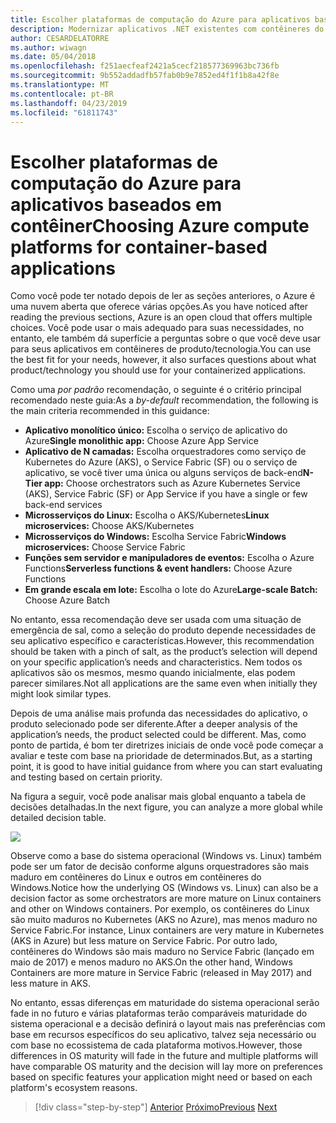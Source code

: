```yaml
---
title: Escolher plataformas de computação do Azure para aplicativos baseados em contêiner
description: Modernizar aplicativos .NET existentes com contêineres do Windows e de nuvem do Azure | Escolhendo plataformas de computação do Azure para aplicativos baseados em contêiner
author: CESARDELATORRE
ms.author: wiwagn
ms.date: 05/04/2018
ms.openlocfilehash: f251aecfeaf2421a5cecf218577369963bc736fb
ms.sourcegitcommit: 9b552addadfb57fab0b9e7852ed4f1f1b8a42f8e
ms.translationtype: MT
ms.contentlocale: pt-BR
ms.lasthandoff: 04/23/2019
ms.locfileid: "61811743"
---
```

# <a name="choosing-azure-compute-platforms-for-container-based-applications"></a><span data-ttu-id="968f9-103">Escolher plataformas de computação do Azure para aplicativos baseados em contêiner</span><span class="sxs-lookup"><span data-stu-id="968f9-103">Choosing Azure compute platforms for container-based applications</span></span>

<span data-ttu-id="968f9-104">Como você pode ter notado depois de ler as seções anteriores, o Azure é uma nuvem aberta que oferece várias opções.</span><span class="sxs-lookup"><span data-stu-id="968f9-104">As you have noticed after reading the previous sections, Azure is an open cloud that offers multiple choices.</span></span> <span data-ttu-id="968f9-105">Você pode usar o mais adequado para suas necessidades, no entanto, ele também dá superfície a perguntas sobre o que você deve usar para seus aplicativos em contêineres de produto/tecnologia.</span><span class="sxs-lookup"><span data-stu-id="968f9-105">You can use the best fit for your needs, however, it also surfaces questions about what product/technology you should use for your containerized applications.</span></span>

<span data-ttu-id="968f9-106">Como uma *por padrão* recomendação, o seguinte é o critério principal recomendado neste guia:</span><span class="sxs-lookup"><span data-stu-id="968f9-106">As a *by-default* recommendation, the following is the main criteria recommended in this guidance:</span></span>

- <span data-ttu-id="968f9-107">**Aplicativo monolítico único:** Escolha o serviço de aplicativo do Azure</span><span class="sxs-lookup"><span data-stu-id="968f9-107">**Single monolithic app:** Choose Azure App Service</span></span>
- <span data-ttu-id="968f9-108">**Aplicativo de N camadas:** Escolha orquestradores como serviço de Kubernetes do Azure (AKS), o Service Fabric (SF) ou o serviço de aplicativo, se você tiver uma única ou alguns serviços de back-end</span><span class="sxs-lookup"><span data-stu-id="968f9-108">**N-Tier app:** Choose orchestrators such as Azure Kubernetes Service (AKS), Service Fabric (SF) or App Service if you have a single or few back-end services</span></span>
- <span data-ttu-id="968f9-109">**Microsserviços do Linux:** Escolha o AKS/Kubernetes</span><span class="sxs-lookup"><span data-stu-id="968f9-109">**Linux microservices:** Choose AKS/Kubernetes</span></span>
- <span data-ttu-id="968f9-110">**Microsserviços do Windows:** Escolha Service Fabric</span><span class="sxs-lookup"><span data-stu-id="968f9-110">**Windows microservices:** Choose Service Fabric</span></span>
- <span data-ttu-id="968f9-111">**Funções sem servidor e manipuladores de eventos:** Escolha o Azure Functions</span><span class="sxs-lookup"><span data-stu-id="968f9-111">**Serverless functions & event handlers:** Choose Azure Functions</span></span>
- <span data-ttu-id="968f9-112">**Em grande escala em lote:** Escolha o lote do Azure</span><span class="sxs-lookup"><span data-stu-id="968f9-112">**Large-scale Batch:** Choose Azure Batch</span></span>

<span data-ttu-id="968f9-113">No entanto, essa recomendação deve ser usada com uma situação de emergência de sal, como a seleção do produto depende necessidades de seu aplicativo específico e características.</span><span class="sxs-lookup"><span data-stu-id="968f9-113">However, this recommendation should be taken with a pinch of salt, as the product’s selection will depend on your specific application’s needs and characteristics.</span></span> <span data-ttu-id="968f9-114">Nem todos os aplicativos são os mesmos, mesmo quando inicialmente, elas podem parecer similares.</span><span class="sxs-lookup"><span data-stu-id="968f9-114">Not all applications are the same even when initially they might look similar types.</span></span>

<span data-ttu-id="968f9-115">Depois de uma análise mais profunda das necessidades do aplicativo, o produto selecionado pode ser diferente.</span><span class="sxs-lookup"><span data-stu-id="968f9-115">After a deeper analysis of the application’s needs, the product selected could be different.</span></span> <span data-ttu-id="968f9-116">Mas, como ponto de partida, é bom ter diretrizes iniciais de onde você pode começar a avaliar e teste com base na prioridade de determinados.</span><span class="sxs-lookup"><span data-stu-id="968f9-116">But, as a starting point, it is good to have initial guidance from where you can start evaluating and testing based on certain priority.</span></span>

<span data-ttu-id="968f9-117">Na figura a seguir, você pode analisar mais global enquanto a tabela de decisões detalhadas.</span><span class="sxs-lookup"><span data-stu-id="968f9-117">In the next figure, you can analyze a more global while detailed decision table.</span></span>

![](./media/image8.5.png)

<span data-ttu-id="968f9-118">Observe como a base do sistema operacional (Windows vs. Linux) também pode ser um fator de decisão conforme alguns orquestradores são mais maduro em contêineres do Linux e outros em contêineres do Windows.</span><span class="sxs-lookup"><span data-stu-id="968f9-118">Notice how the underlying OS (Windows vs. Linux) can also be a decision factor as some orchestrators are more mature on Linux containers and other on Windows containers.</span></span> <span data-ttu-id="968f9-119">Por exemplo, os contêineres do Linux são muito maduros no Kubernetes (AKS no Azure), mas menos maduro no Service Fabric.</span><span class="sxs-lookup"><span data-stu-id="968f9-119">For instance, Linux containers are very mature in Kubernetes (AKS in Azure) but less mature on Service Fabric.</span></span> <span data-ttu-id="968f9-120">Por outro lado, contêineres do Windows são mais maduro no Service Fabric (lançado em maio de 2017) e menos maduro no AKS.</span><span class="sxs-lookup"><span data-stu-id="968f9-120">On the other hand, Windows Containers are more mature in Service Fabric (released in May 2017) and less mature in AKS.</span></span>

<span data-ttu-id="968f9-121">No entanto, essas diferenças em maturidade do sistema operacional serão fade in no futuro e várias plataformas terão comparáveis maturidade do sistema operacional e a decisão definirá o layout mais nas preferências com base em recursos específicos do seu aplicativo, talvez seja necessário ou com base no ecossistema de cada plataforma motivos.</span><span class="sxs-lookup"><span data-stu-id="968f9-121">However, those differences in OS maturity will fade in the future and multiple platforms will have comparable OS maturity and the decision will lay more on preferences based on specific features your application might need or based on each platform's ecosystem reasons.</span></span>

> [!div class="step-by-step"]
> <span data-ttu-id="968f9-122">[Anterior](when-to-deploy-windows-containers-to-azure-container-service-kubernetes.md)
> [Próximo](build-resilient-services-ready-for-the-cloud-embrace-transient-failures-in-the-cloud.md)</span><span class="sxs-lookup"><span data-stu-id="968f9-122">[Previous](when-to-deploy-windows-containers-to-azure-container-service-kubernetes.md)
[Next](build-resilient-services-ready-for-the-cloud-embrace-transient-failures-in-the-cloud.md)</span></span>
